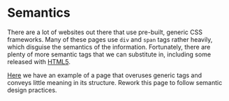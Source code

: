 # Semantics

There are a lot of websites out there that use pre-built, generic CSS frameworks.  Many of these pages use `div` and `span` tags rather heavily, which disguise the semantics of the information.  Fortunately, there are plenty of more semantic tags that we can substitute in, including some released with [HTML5](http://www.w3schools.com/html/html5_new_elements.asp).

[Here](semantic.htm) we have an example of a page that overuses generic tags and conveys little meaning in its structure.  Rework this page to follow semantic design practices.
